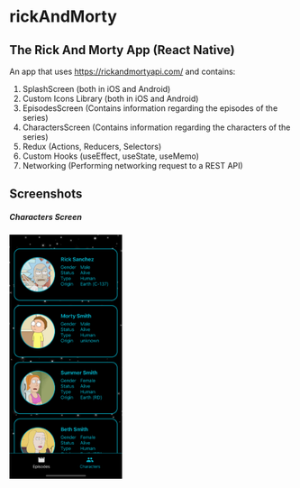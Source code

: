 # rickAndMorty

## The Rick And Morty App (React Native)

An app that uses https://rickandmortyapi.com/ and contains:

  1) SplashScreen (both in iOS and Android)
  2) Custom Icons Library (both in iOS and Android)
  3) EpisodesScreen (Contains information regarding the episodes of the series)
  4) CharactersScreen (Contains information regarding the characters of the series)
  5) Redux (Actions, Reducers, Selectors)
  6) Custom Hooks (useEffect, useState, useMemo)
  7) Networking (Performing networking request to a REST API)

## Screenshots


##### Characters Screen
<img src="https://github.com/panmarg/rickAndMorty/blob/main/src/screenshots/Characters_Screen.png" width="200"/>
